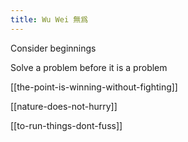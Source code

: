 ```yaml
---
title: Wu Wei 無爲
---
```


Consider beginnings 

Solve a problem before it is a problem 

[[the-point-is-winning-without-fighting]]

[[nature-does-not-hurry]]

[[to-run-things-dont-fuss]]

